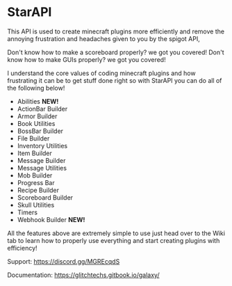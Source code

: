 # StarAPI

This API is used to create minecraft plugins more efficiently and remove the annoying frustration and headaches given to you by the spigot API,

Don't know how to make a scoreboard properly? we got you covered! 
Don't know how to make GUIs properly? we got you covered!

I understand the core values of coding minecraft plugins and how frustrating it can be to get stuff done right so with StarAPI you can do all of the following below!

* Abilities **NEW!**
* ActionBar Builder
* Armor Builder
* Book Utilities
* BossBar Builder
* File Builder
* Inventory Utilities
* Item Builder
* Message Builder
* Message Utilities
* Mob Builder
* Progress Bar
* Recipe Builder
* Scoreboard Builder
* Skull Utilities
* Timers
* Webhook Builder **NEW!**

All the features above are extremely simple to use just head over to the Wiki tab to learn how to properly use everything and start creating plugins with efficiency!

Support: https://discord.gg/MGREcqdS

Documentation: https://glitchtechs.gitbook.io/galaxy/
